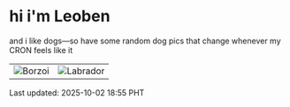# hi i'm Leoben

and i like dogs—so have some random dog pics that change whenever my CRON feels like it

|  |  |
|--------|----------|
| ![Borzoi](https://random-dog-vercel.vercel.app/api/random-borzoi?v=1759402504) | ![Labrador](https://random-dog-vercel.vercel.app/api/random-labrador?v=1759402504) |

Last updated: 2025-10-02 18:55 PHT

